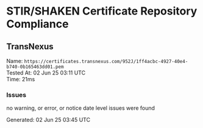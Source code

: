 # STIR/SHAKEN Certificate Repository Compliance

## TransNexus

Name: `https://certificates.transnexus.com/952J/1ff4acbc-4927-40e4-b740-0b165463dd01.pem`\
Tested At: 02 Jun 25 03:11 UTC\
Time: 21ms

### Issues

no warning, or error, or notice date level issues were found

Generated: 02 Jun 25 03:45 UTC